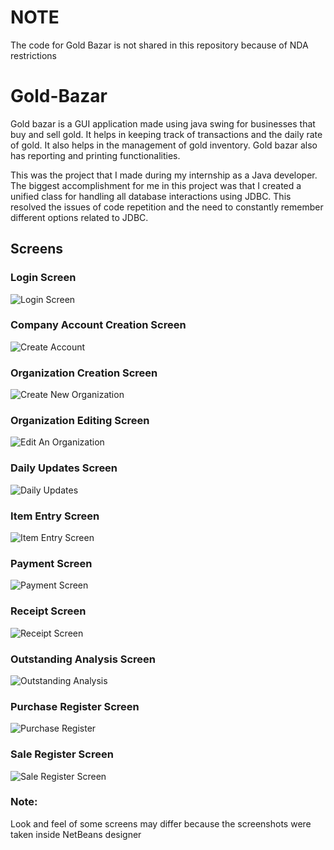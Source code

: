 # NOTE
The code for Gold Bazar is not shared in this repository because of NDA restrictions

# Gold-Bazar
Gold bazar is a GUI application made using java swing for businesses that buy and sell gold. It helps in keeping track of transactions and the daily rate of gold. It also helps in the management of gold inventory. Gold bazar also has reporting and printing functionalities. 

This was the project that I made during my internship as a Java developer. The biggest accomplishment for me in this project was that I created a unified class for handling all database interactions using JDBC. This resolved the issues of code repetition and the need to constantly remember different options related to JDBC.

## Screens
### Login Screen
![Login Screen](https://github.com/AR-LABS-CPP/Gold-Bazar/assets/70814565/535d2b17-28ec-4061-9d27-02610a68599c)
### Company Account Creation Screen
![Create Account](https://github.com/AR-LABS-CPP/Gold-Bazar/assets/70814565/aac41dda-5c16-46a7-a924-a32d33d8f089)
### Organization Creation Screen
![Create New Organization](https://github.com/AR-LABS-CPP/Gold-Bazar/assets/70814565/74313917-6124-4766-8473-7759c370b26d)
### Organization Editing Screen
![Edit An Organization](https://github.com/AR-LABS-CPP/Gold-Bazar/assets/70814565/ee9e107c-7722-403c-b07f-b02c53e6b0d7)
### Daily Updates Screen
![Daily Updates](https://github.com/AR-LABS-CPP/Gold-Bazar/assets/70814565/7a2216e5-3f45-436b-90b0-f8496b18b2fd)
### Item Entry Screen
![Item Entry Screen](https://github.com/AR-LABS-CPP/Gold-Bazar/assets/70814565/e666fc5c-a861-4338-8c92-f5ae4b32a2cd)
### Payment Screen
![Payment Screen](https://github.com/AR-LABS-CPP/Gold-Bazar/assets/70814565/a4f561ec-483e-4672-8197-f542d0fe98af)
### Receipt Screen
![Receipt Screen](https://github.com/AR-LABS-CPP/Gold-Bazar/assets/70814565/10e273c8-4d58-499c-969c-50897a446a12)
### Outstanding Analysis Screen
![Outstanding Analysis](https://github.com/AR-LABS-CPP/Gold-Bazar/assets/70814565/0bb84717-e48c-4abe-b337-ec3112778d54)
### Purchase Register Screen
![Purchase Register](https://github.com/AR-LABS-CPP/Gold-Bazar/assets/70814565/07877aca-fe89-4f7b-8adb-103d8ecffbda)
### Sale Register Screen
![Sale Register Screen](https://github.com/AR-LABS-CPP/Gold-Bazar/assets/70814565/556aef67-b2d9-4eab-bd9d-381a84af9489)

### Note:
Look and feel of some screens may differ because the screenshots were taken inside NetBeans designer
